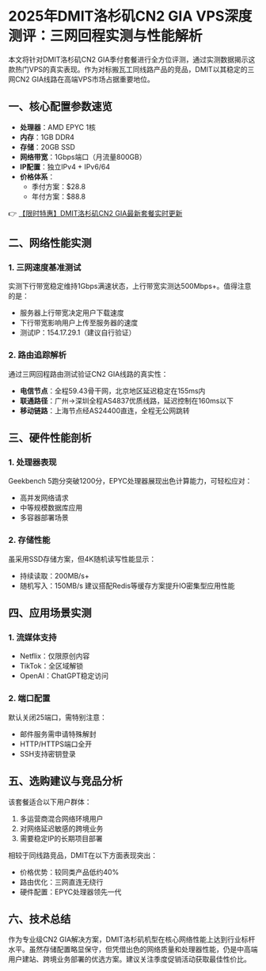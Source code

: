 # 2025年DMIT洛杉矶CN2 GIA VPS深度测评：三网回程实测与性能解析

本文将针对DMIT洛杉矶CN2 GIA季付套餐进行全方位评测，通过实测数据揭示这款热门VPS的真实表现。作为对标搬瓦工同线路产品的竞品，DMIT以其稳定的三网CN2 GIA线路在高端VPS市场占据重要地位。

## 一、核心配置参数速览
- **处理器**：AMD EPYC 1核
- **内存**：1GB DDR4
- **存储**：20GB SSD
- **网络带宽**：1Gbps端口（月流量800GB）
- **IP配置**：独立IPv4 + IPv6/64
- **价格体系**：
  - 季付方案：$28.8
  - 年付方案：$88.8

👉 [【限时特惠】DMIT洛杉矶CN2 GIA最新套餐实时更新](https://bit.ly/dmit_coupon)

## 二、网络性能实测
### 1. 三网速度基准测试
实测下行带宽稳定维持1Gbps满速状态，上行带宽实测达500Mbps+。值得注意的是：
- 服务器上行带宽决定用户下载速度
- 下行带宽影响用户上传至服务器的速度
- 测试IP：154.17.29.1（建议自行验证）

### 2. 路由追踪解析
通过三网回程路由测试验证CN2 GIA线路的真实性：
- **电信节点**：全程59.43骨干网，北京地区延迟稳定在155ms内
- **联通路径**：广州→深圳全程AS4837优质线路，延迟控制在160ms以下
- **移动链路**：上海节点经AS24400直连，全程无公网跳转

## 三、硬件性能剖析
### 1. 处理器表现
Geekbench 5跑分突破1200分，EPYC处理器展现出色计算能力，可轻松应对：
- 高并发网络请求
- 中等规模数据库应用
- 多容器部署场景

### 2. 存储性能
虽采用SSD存储方案，但4K随机读写性能显示：
- 持续读取：200MB/s+
- 随机写入：150MB/s
建议搭配Redis等缓存方案提升IO密集型应用性能

## 四、应用场景实测
### 1. 流媒体支持
- Netflix：仅限原创内容
- TikTok：全区域解锁
- OpenAI：ChatGPT稳定访问

### 2. 端口配置
默认关闭25端口，需特别注意：
- 邮件服务需申请特殊解封
- HTTP/HTTPS端口全开
- SSH支持密钥登录

## 五、选购建议与竞品分析
该套餐适合以下用户群体：
1. 多运营商混合网络环境用户
2. 对网络延迟敏感的跨境业务
3. 需要稳定IP的长期项目部署

相较于同线路竞品，DMIT在以下方面表现突出：
- 价格优势：较同类产品低约40%
- 路由优化：三网直连无绕行
- 硬件配置：EPYC处理器领先一代

## 六、技术总结
作为专业级CN2 GIA解决方案，DMIT洛杉矶机型在核心网络性能上达到行业标杆水平。虽然存储配置略显保守，但凭借出色的网络质量和处理器性能，仍是中高端用户建站、跨境业务部署的优选方案。建议关注季度促销活动获取最佳性价比。